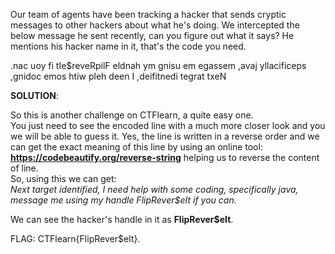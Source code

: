 Our team of agents have been tracking a hacker that sends cryptic messages to other hackers about what he's doing.
We intercepted the below message he sent recently, can you figure out what it says? He mentions his hacker name in it, that's the code you need.

.nac uoy fi tIe$reveRpilF eldnah ym gnisu em egassem ,avaj yllacificeps ,gnidoc emos htiw pleh deen I ,deifitnedi tegrat txeN


**SOLUTION**:

So this is another challenge on CTFlearn, a quite easy one.<br>
You just need to see the encoded line with a much more closer look and you we will be able to guess it.
Yes, the line is written in a reverse order and we can get the exact meaning of this line by using an online tool: **https://codebeautify.org/reverse-string** helping us to reverse the content of line.<br>
So, using this we can get:<br>
 *Next target identified, I need help with some coding, specifically java, message me using my handle FlipRever$eIt if you can.*<br>
 
 We can see the hacker's handle in it as **FlipRever$eIt**.<br>
 
 FLAG: CTFlearn{FlipRever$eIt}.

